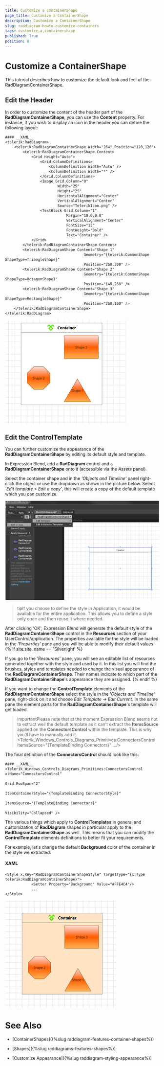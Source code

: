 ```yaml
---
title: Customize a ContainerShape
page_title: Customize a ContainerShape
description: Customize a ContainerShape
slug: raddiagram-howto-customize-containers
tags: customize,a,containershape
published: True
position: 8
---
```


# Customize a ContainerShape



This tutorial describes how to customize the default look and feel of the RadDiagramContainerShape.

## Edit the Header

In order to customize the content of the header part of the __RadDiagramContainerShape__, you can use the __Content__ property. For instance, if you wish to display an icon in the header you can define the following layout:
		

	#### __XAML__
    <telerik:RadDiagram>
        <telerik:RadDiagramContainerShape Width="264" Position="120,120">
            <telerik:RadDiagramContainerShape.Content>
                <Grid Height="Auto">
                    <Grid.ColumnDefinitions>
                        <ColumnDefinition Width="Auto" />
                        <ColumnDefinition Width="*" />
                    </Grid.ColumnDefinitions>
                    <Image Grid.Column="0"
                            Width="25"
                            Height="25"
                            HorizontalAlignment="Center"
                            VerticalAlignment="Center"
                            Source="TelerikIcon.png" />
                    <TextBlock Grid.Column="1"
                                Margin="10,0,0,0"
                                VerticalAlignment="Center"
                                FontSize="13"
                                FontWeight="Bold"
                                Text="Container" />
                </Grid>
            </telerik:RadDiagramContainerShape.Content>
            <telerik:RadDiagramShape Content="Shape 1"
                                        Geometry="{telerik:CommonShape ShapeType=TriangleShape}"
                                        Position="260,300" />
            <telerik:RadDiagramShape Content="Shape 2"
                                        Geometry="{telerik:CommonShape ShapeType=OctagonShape}"
                                        Position="140,260" />
            <telerik:RadDiagramShape Content="Shape 3"
                                        Geometry="{telerik:CommonShape ShapeType=RectangleShape}"
                                        Position="260,160" />
        </telerik:RadDiagramContainerShape>
    </telerik:RadDiagram>		  
		  

![Rad Diagram How To Customize Containers Content](images/RadDiagram_HowTo_Customize_ContainersContent.png)

## Edit the ControlTemplate

You can further customize the appearance of the __RadDiagramContainerShape__ by editing its default style and template.
	  

In Expression Blend, add a __RadDiagram__ control and a __RadDiagramContainerShape__ onto it (accessible via the *Assets* panel).
		

Select the container shape and in the *'Objects and Timeline'* panel right-click the object or use the dropdown as shown in the picture below. Select *'Edit template > Edit a copy'*, this will create a copy of the default template which you can customize.

![Rad Diagram How To Customize Containers](images/RadDiagram_HowTo_Customize_Containers.png)

>tipIf you choose to define the style in Application, it would be available for the entire application. This allows you to define a style only once and then reuse it where needed.
		  

After clicking 'OK', Expression Blend will generate the default style of the __RadDiagramContainerShape__ control in the __Resources__ section of your UserControl/application. The properties available for the style will be loaded in the *'Properties'* pane and you will be able to modify their default values.
		{% if site.site_name == 'Silverlight' %}

If you go to the *'Resources'* pane, you will see an editable list of resources generated together with the style and used by it. In this list you will find the brushes, styles and templates needed to change the visual appearance of the __RadDiagramContainerShape__. Their names indicate to which part of the __RadDiagramContainerShape__'s appearance they are assigned.
		  {% endif %}

If you want to change the __ControlTemplate__ elements of the __RadDiagramContainerShape__ select the style in the *'Objects and Timeline'* pane, right-click on it and choose *Edit Template -> Edit Current*. In the same pane the element parts for the __RadDiagramContainerShape__'s template will get loaded. 

>importantPlease note that at the moment Expression Blend seems not to extract well the default template as it can't extract the __ItemsSource__ applied on the __ConnectorsControl__ within the template. This is why you'll have to manually add it <Telerik_Windows_Controls_Diagrams_Primitives:ConnectorsControl ItemsSource="{TemplateBinding Connectors}" .../>
		  

The final definition of the __ConnectorsControl__ should look like this:
		

	#### __XAML__
    <Telerik_Windows_Controls_Diagrams_Primitives:ConnectorsControl x:Name="ConnectorsControl"
                                                                Grid.RowSpan="2"
                                                                ItemContainerStyle="{TemplateBinding ConnectorStyle}"
                                                                ItemsSource="{TemplateBinding Connectors}"
                                                                Visibility="Collapsed" />		  
		  



The various things which apply to __ControlTemplates__ in general and customization of __RadDiagram__ shapes in particular apply to the __RadDiagramContainerShape__ as well. This means that you can modify the __ControlTemplate__ elements definitions to better fit your requirements.
		

For example, let's change the default __Background__ color of the container in the style we extracted:
	  

#### __XAML__	
    <Style x:Key="RadDiagramContainerShapeStyle" TargetType="{x:Type telerik:RadDiagramContainerShape}">
                <Setter Property="Background" Value="#FFE4C4"/>
                ...
    </Style>			
		  

![Rad Diagram How To Customize Containers Background](images/RadDiagram_HowTo_Customize_ContainersBackground.png)

# See Also

 * [ContainerShapes]({%slug raddiagram-features-container-shapes%})

 * [Shapes]({%slug raddiagrams-features-shapes%})

 * [Customize Appearance]({%slug raddiagram-styling-appearance%})
